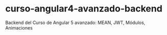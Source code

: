 # curso-angular4-avanzado-backend
Backend del Curso de Angular 5 avanzado: MEAN, JWT, Módulos, Animaciones
